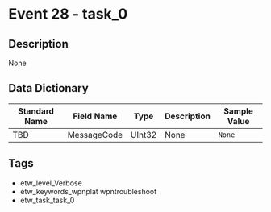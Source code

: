# Event 28 - task_0

## Description
None

## Data Dictionary
|Standard Name|Field Name|Type|Description|Sample Value|
|---|---|---|---|---|
|TBD|MessageCode|UInt32|None|`None`|

## Tags
* etw_level_Verbose
* etw_keywords_wpnplat wpntroubleshoot
* etw_task_task_0